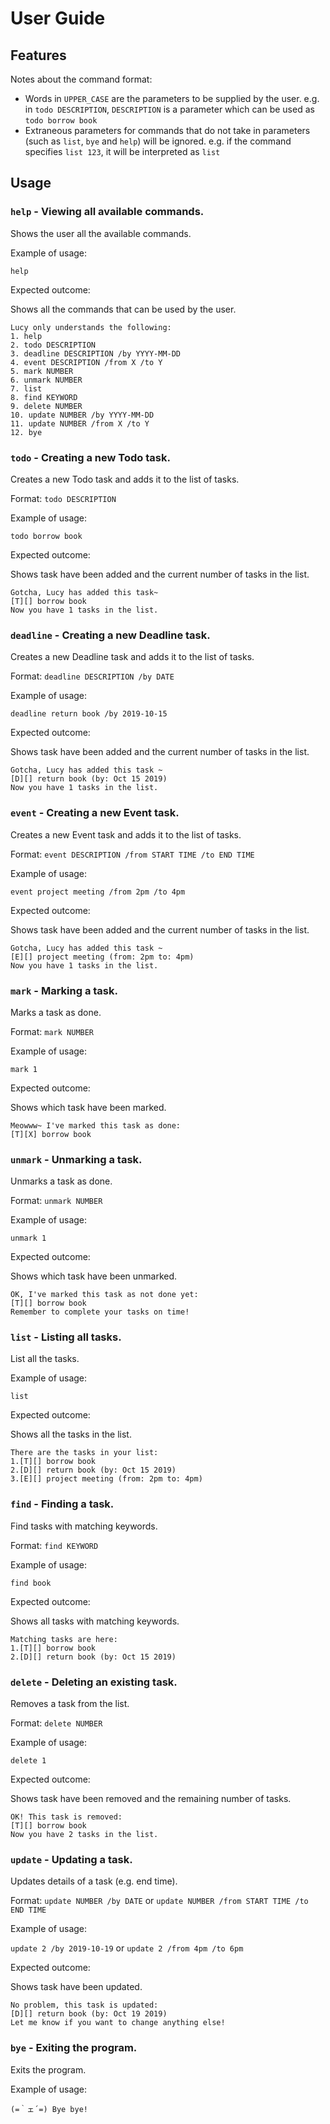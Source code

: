 # User Guide

## Features

Notes about the command format:

- Words in `UPPER_CASE` are the parameters to be supplied by the user. e.g. in `todo DESCRIPTION`, `DESCRIPTION` is a
  parameter which can be used as `todo borrow book`
- Extraneous parameters for commands that do not take in parameters (such as `list`, `bye` and `help`) will be ignored.
  e.g. if the command specifies `list 123`, it will be interpreted as `list`

## Usage

### `help` - Viewing all available commands.

Shows the user all the available commands.

Example of usage:

`help`

Expected outcome:

Shows all the commands that can be used by the user.

```
Lucy only understands the following:
1. help
2. todo DESCRIPTION
3. deadline DESCRIPTION /by YYYY-MM-DD
4. event DESCRIPTION /from X /to Y
5. mark NUMBER
6. unmark NUMBER
7. list
8. find KEYWORD
9. delete NUMBER
10. update NUMBER /by YYYY-MM-DD
11. update NUMBER /from X /to Y
12. bye
```

### `todo` - Creating a new Todo task.

Creates a new Todo task and adds it to the list of tasks.

Format: `todo DESCRIPTION`

Example of usage:

`todo borrow book`

Expected outcome:

Shows task have been added and the current number of tasks in the list.

```
Gotcha, Lucy has added this task~
[T][] borrow book
Now you have 1 tasks in the list.
```

### `deadline` - Creating a new Deadline task.

Creates a new Deadline task and adds it to the list of tasks.

Format: `deadline DESCRIPTION /by DATE`

Example of usage:

`deadline return book /by 2019-10-15`

Expected outcome:

Shows task have been added and the current number of tasks in the list.

```
Gotcha, Lucy has added this task ~
[D][] return book (by: Oct 15 2019)
Now you have 1 tasks in the list.
```

### `event` - Creating a new Event task.

Creates a new Event task and adds it to the list of tasks.

Format: `event DESCRIPTION /from START TIME /to END TIME`

Example of usage:

`event project meeting /from 2pm /to 4pm`

Expected outcome:

Shows task have been added and the current number of tasks in the list.

```
Gotcha, Lucy has added this task ~
[E][] project meeting (from: 2pm to: 4pm)
Now you have 1 tasks in the list.
```

### `mark` - Marking a task.

Marks a task as done.

Format: `mark NUMBER`

Example of usage:

`mark 1`

Expected outcome:

Shows which task have been marked.

```
Meowww~ I've marked this task as done:
[T][X] borrow book
```

### `unmark` - Unmarking a task.

Unmarks a task as done.

Format: `unmark NUMBER`

Example of usage:

`unmark 1`

Expected outcome:

Shows which task have been unmarked.

```
OK, I've marked this task as not done yet:
[T][] borrow book
Remember to complete your tasks on time!
```

### `list` - Listing all tasks.

List all the tasks.

Example of usage:

`list`

Expected outcome:

Shows all the tasks in the list.

```
There are the tasks in your list:
1.[T][] borrow book
2.[D][] return book (by: Oct 15 2019)
3.[E][] project meeting (from: 2pm to: 4pm)
```

### `find` - Finding a task.

Find tasks with matching keywords.

Format: `find KEYWORD`

Example of usage:

`find book`

Expected outcome:

Shows all tasks with matching keywords.

```
Matching tasks are here:
1.[T][] borrow book
2.[D][] return book (by: Oct 15 2019)
```

### `delete` - Deleting an existing task.

Removes a task from the list.

Format: `delete NUMBER`

Example of usage:

`delete 1`

Expected outcome:

Shows task have been removed and the remaining number of tasks.

```
OK! This task is removed:
[T][] borrow book
Now you have 2 tasks in the list.
```

### `update` - Updating a task.

Updates details of a task (e.g. end time).

Format: `update NUMBER /by DATE` or `update NUMBER /from START TIME /to END TIME`

Example of usage:

`update 2 /by 2019-10-19` or `update 2 /from 4pm /to 6pm`

Expected outcome:

Shows task have been updated.

```
No problem, this task is updated:
[D][] return book (by: Oct 19 2019)
Let me know if you want to change anything else!
```

### `bye` - Exiting the program.

Exits the program.

Example of usage:

`(=｀ェ´=) Bye bye!`

